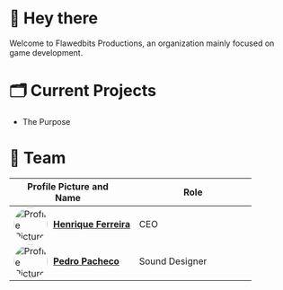 # 👋 Hey there

Welcome to Flawedbits Productions, an organization mainly focused on game development.

# 🗂️ Current Projects
- The Purpose

# 👥 Team
| <div style="width:20vw">Profile Picture and Name</div> | <div style="width:20vw">Role</div> |
| ----------------------------------------------------- | --------------------------------- |
| <div style="display:flex; align-items:center;"><img src="https://github.com/shurme.png" alt="Profile Picture" width="60" style="border-radius: 30px;"><div style="text-align:center; margin-left: 10px;">[**Henrique Ferreira**](https://github.com/shurme)</div></div> | CEO |
| <div style="display:flex; align-items:center;"><img src="https://www.instagram.com/pedro.alexandreeeeee.png](https://scontent.cdninstagram.com/v/t51.2885-19/403779840_1277168107016106_286327966067547908_n.jpg?stp=dst-jpg_s150x150&amp;_nc_ht=scontent.cdninstagram.com&amp;_nc_cat=106&amp;_nc_ohc=006utrVz67kAb49mJlj&amp;edm=APs17CUBAAAA&amp;ccb=7-5&amp;oh=00_AfAEMIe3VCGEBuwJEdLNvAnR0GgXlk6qHkTeSpFY1GsUUQ&amp;oe=66220038&amp;_nc_sid=10d13b" alt="Profile Picture" width="60" style="border-radius: 30px;"><div style="text-align:center; margin-left: 10px;">[**Pedro Pacheco**]()</div></div> | Sound Designer |
